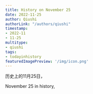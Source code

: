 ```yaml
---
title: History on November 25
date: 2022-11-25
author: Qiushi 
authorLink: "/authors/qiushi"
timestamp: 
- 2022-11
- 11-25
multitype: 
- qiushi
tags: 
- todayinhistory
featuredImagePreview: '/img/icon.png'
---
```









历史上的11月25日，

November 25 in history, 

<!--more-->

